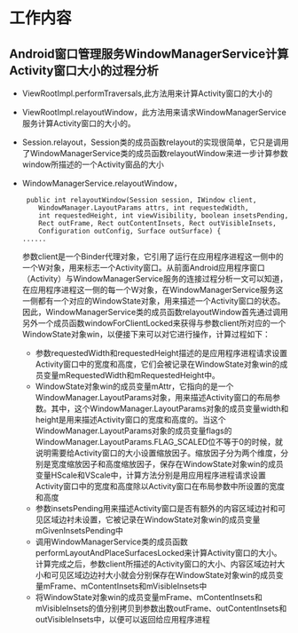 # 工作内容

## Android窗口管理服务WindowManagerService计算Activity窗口大小的过程分析

  - ViewRootImpl.performTraversals,此方法用来计算Activity窗口的大小的
  - ViewRootImpl.relayoutWindow，此方法用来请求WindowManagerService服务计算Activity窗口的大小的。
  - Session.relayout，Session类的成员函数relayout的实现很简单，它只是调用了WindowManagerService类的成员函数relayoutWindow来进一步计算参数window所描述的一个Activity窗品的大小
  - WindowManagerService.relayoutWindow，
  
         public int relayoutWindow(Session session, IWindow client,
            WindowManager.LayoutParams attrs, int requestedWidth,
            int requestedHeight, int viewVisibility, boolean insetsPending,
            Rect outFrame, Rect outContentInsets, Rect outVisibleInsets,
            Configuration outConfig, Surface outSurface) {
        ......
   
    参数client是一个Binder代理对象，它引用了运行在应用程序进程这一侧中的一个W对象，用来标志一个Activity窗口。从前面Android应用程序窗口（Activity）与WindowManagerService服务的连接过程分析一文可以知道，在应用程序进程这一侧的每一个W对象，在WindowManagerService服务这一侧都有一个对应的WindowState对象，用来描述一个Activity窗口的状态。因此，WindowManagerService类的成员函数relayoutWindow首先通过调用另外一个成员函数windowForClientLocked来获得与参数client所对应的一个WindowState对象win，以便接下来可以对它进行操作，计算过程如下：
  
    - 参数requestedWidth和requestedHeight描述的是应用程序进程请求设置Activity窗口中的宽度和高度，它们会被记录在WindowState对象win的成员变量mRequestedWidth和mRequestedHeight中。
    - WindowState对象win的成员变量mAttr，它指向的是一个WindowManager.LayoutParams对象，用来描述Activity窗口的布局参数。其中，这个WindowManager.LayoutParams对象的成员变量width和height是用来描述Activity窗口的宽度和高度的。当这个WindowManager.LayoutParams对象的成员变量flags的WindowManager.LayoutParams.FLAG_SCALED位不等于0的时候，就说明需要给Activity窗口的大小设置缩放因子。缩放因子分为两个维度，分别是宽度缩放因子和高度缩放因子，保存在WindowState对象win的成员变量HScale和VScale中，计算方法分别是用应用程序进程请求设置Activity窗口中的宽度和高度除以Activity窗口在布局参数中所设置的宽度和高度
    - 参数insetsPending用来描述Activity窗口是否有额外的内容区域边衬和可见区域边衬未设置，它被记录在WindowState对象win的成员变量mGivenInsetsPending中
    - 调用WindowManagerService类的成员函数performLayoutAndPlaceSurfacesLocked来计算Activity窗口的大小。计算完成之后，参数client所描述的Activity窗口的大小、内容区域边衬大小和可见区域边边衬大小就会分别保存在WindowState对象win的成员变量mFrame、mContentInsets和mVisibleInsets中
    - 将WindowState对象win的成员变量mFrame、mContentInsets和mVisibleInsets的值分别拷贝到参数出数outFrame、outContentInsets和outVisibleInsets中，以便可以返回给应用程序进程

